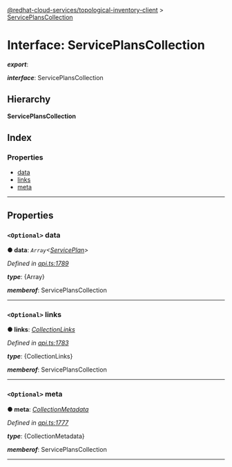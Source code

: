 [@redhat-cloud-services/topological-inventory-client](../README.md) > [ServicePlansCollection](../interfaces/serviceplanscollection.md)

# Interface: ServicePlansCollection

*__export__*: 

*__interface__*: ServicePlansCollection

## Hierarchy

**ServicePlansCollection**

## Index

### Properties

* [data](serviceplanscollection.md#data)
* [links](serviceplanscollection.md#links)
* [meta](serviceplanscollection.md#meta)

---

## Properties

<a id="data"></a>

### `<Optional>` data

**● data**: *`Array`<[ServicePlan](serviceplan.md)>*

*Defined in [api.ts:1789](https://github.com/RedHatInsights/javascript-clients/blob/master/packages/topological-inventory/api.ts#L1789)*

*__type__*: {Array}

*__memberof__*: ServicePlansCollection

___
<a id="links"></a>

### `<Optional>` links

**● links**: *[CollectionLinks](collectionlinks.md)*

*Defined in [api.ts:1783](https://github.com/RedHatInsights/javascript-clients/blob/master/packages/topological-inventory/api.ts#L1783)*

*__type__*: {CollectionLinks}

*__memberof__*: ServicePlansCollection

___
<a id="meta"></a>

### `<Optional>` meta

**● meta**: *[CollectionMetadata](collectionmetadata.md)*

*Defined in [api.ts:1777](https://github.com/RedHatInsights/javascript-clients/blob/master/packages/topological-inventory/api.ts#L1777)*

*__type__*: {CollectionMetadata}

*__memberof__*: ServicePlansCollection

___

